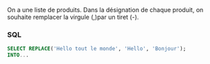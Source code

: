 On a une liste de produits. Dans la désignation de chaque produit, on souhaite remplacer la virgule (,)par un tiret (-).

### SQL
```sql
SELECT REPLACE('Hello tout le monde', 'Hello', 'Bonjour');
INTO...
```

<!--
### Python
The same thing with Python ! Just for joke

```python
txt = "Nvidia GeForce - RTX4060, Carte graphique, vitesse processeur 2475 MHz, mémoire 8 Go GDDR6, 2 x HDMI, 2 x DisplayPort, PCI Express 4.0, Profil bas"

txt2 = txt.replace(",", " -")

print(txt)

print(txt2)
```
-->
